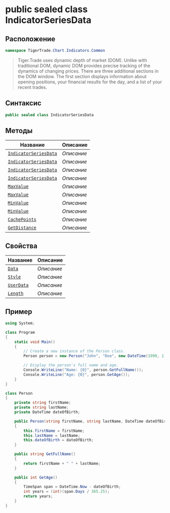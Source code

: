 
# public sealed class IndicatorSeriesData
## Расположение
```csharp
namespace TigerTrade.Chart.Indicators.Common
```



> Tiger.Trade uses dynamic depth of market (DOM). Unlike with traditional DOM, dynamic DOM provides precise tracking of the dynamics of changing prices. There are three additional sections in the DOM window. The first section displays information about opening positions, your financial results for the day, and a list of your recent trades.

## Синтаксис
```csharp
public sealed class IndicatorSeriesData
```


## Методы
| Название | Описание |
| --- | --- |
| [`IndicatorSeriesData`](./IndicatorSeriesData.cs/metody/IndicatorSeriesData.md) | *Описание* |
| [`IndicatorSeriesData`](./IndicatorSeriesData.cs/metody/IndicatorSeriesData.md) | *Описание* |
| [`IndicatorSeriesData`](./IndicatorSeriesData.cs/metody/IndicatorSeriesData.md) | *Описание* |
| [`IndicatorSeriesData`](./IndicatorSeriesData.cs/metody/IndicatorSeriesData.md) | *Описание* |
| [`MaxValue`](./IndicatorSeriesData.cs/metody/MaxValue.md) | *Описание* |
| [`MaxValue`](./IndicatorSeriesData.cs/metody/MaxValue.md) | *Описание* |
| [`MinValue`](./IndicatorSeriesData.cs/metody/MinValue.md) | *Описание* |
| [`MinValue`](./IndicatorSeriesData.cs/metody/MinValue.md) | *Описание* |
| [`CachePoints`](./IndicatorSeriesData.cs/metody/CachePoints.md) | *Описание* |
| [`GetDistance`](./IndicatorSeriesData.cs/metody/GetDistance.md) | *Описание* |

## Свойства
| Название | Описание |
| --- | --- |
| [`Data`](./IndicatorSeriesData.cs/svoistva/Data.md) | *Описание* |
| [`Style`](./IndicatorSeriesData.cs/svoistva/Style.md) | *Описание* |
| [`UserData`](./IndicatorSeriesData.cs/svoistva/UserData.md) | *Описание* |
| [`Length`](./IndicatorSeriesData.cs/svoistva/Length.md) | *Описание* |


## Пример
```csharp
using System;

class Program
{
    static void Main()
    {
        // Create a new instance of the Person class.
        Person person = new Person("John", "Doe", new DateTime(1990, 1, 1));

        // Display the person's full name and age.
        Console.WriteLine("Name: {0}", person.GetFullName());
        Console.WriteLine("Age: {0}", person.GetAge());
    }
}

class Person
{
    private string firstName;
    private string lastName;
    private DateTime dateOfBirth;

    public Person(string firstName, string lastName, DateTime dateOfBirth)
    {
        this.firstName = firstName;
        this.lastName = lastName;
        this.dateOfBirth = dateOfBirth;
    }

    public string GetFullName()
    {
        return firstName + " " + lastName;
    }

    public int GetAge()
    {
        TimeSpan span = DateTime.Now - dateOfBirth;
        int years = (int)(span.Days / 365.25);
        return years;
    }
}
```

